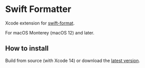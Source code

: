 # Swift Formatter
Xcode extension for [swift-format](https://github.com/apple/swift-format).

For macOS Monterey (macOS 12) and later.

## How to install
Build from source (with Xcode 14) or download the [latest version](https://github.com/kuglee/Swift-format/releases/latest).
